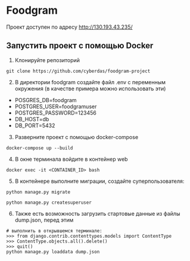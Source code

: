 # Foodgram
Проект доступен по адресу
http://130.193.43.235/

## Запустить проект с помощью Docker
1) Клонируйте репозиторий 
```
git clone https://github.com/cyberdas/foodgram-project
```
2) В директории foodgram создайте файл .env с переменным окружения (в качестве примера можно использовать эти)
- POSGRES_DB=foodgram
- POSTGRES_USER=foodgramuser
- POSTGRES_PASSWORD=123456
- DB_HOST=db
- DB_PORT=5432
3) Разверните проект с помощью docker-compose
```
docker-compose up --build
```
4) В окне терминала войдите в контейнер web
```
docker exec -it <CONTAINER_ID> bash
```
5) В контейнере выполните миграции, создайте суперпользователя:
```
python manage.py migrate

python manage.py createsuperuser
```
6) Также есть возможность загрузить стартовые данные из файлы dump.json, перед этим
```
# выполнить в открывшемся терминале:
>>> from django.contrib.contenttypes.models import ContentType
>>> ContentType.objects.all().delete()
>>> quit()
python manage.py loaddata dump.json

```
